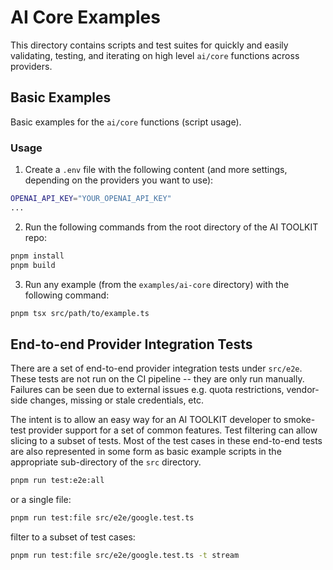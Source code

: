 # AI Core Examples

This directory contains scripts and test suites for quickly and easily validating, testing, and iterating on high level `ai/core` functions across providers.

## Basic Examples

Basic examples for the `ai/core` functions (script usage).

### Usage

1. Create a `.env` file with the following content (and more settings, depending on the providers you want to use):

```sh
OPENAI_API_KEY="YOUR_OPENAI_API_KEY"
...
```

2. Run the following commands from the root directory of the AI TOOLKIT repo:

```sh
pnpm install
pnpm build
```

3. Run any example (from the `examples/ai-core` directory) with the following command:

```sh
pnpm tsx src/path/to/example.ts
```

## End-to-end Provider Integration Tests

There are a set of end-to-end provider integration tests under `src/e2e`. These tests are not run on the CI pipeline -- they are only run manually. Failures can be seen due to external issues e.g. quota restrictions, vendor-side changes, missing or stale credentials, etc.

The intent is to allow an easy way for an AI TOOLKIT developer to smoke-test provider support for a set of common features. Test filtering can allow slicing to a subset of tests. Most of the test cases in these end-to-end tests are also represented in some form as basic example scripts in the appropriate sub-directory of the `src` directory.

```sh
pnpm run test:e2e:all
```

or a single file:

```sh
pnpm run test:file src/e2e/google.test.ts
```

filter to a subset of test cases:

```sh
pnpm run test:file src/e2e/google.test.ts -t stream
```
